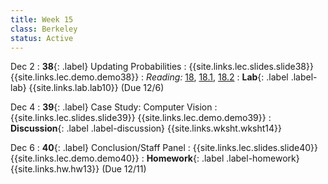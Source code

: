 ```yaml
---
title: Week 15
class: Berkeley
status: Active
---
```


Dec 2
: **38**{: .label} Updating Probabilities
    : {{site.links.lec.slides.slide38}} {{site.links.lec.demo.demo38}}
: _Reading:_ [18](https://inferentialthinking.com/chapters/18/Updating_Predictions.html), [18.1](https://inferentialthinking.com/chapters/18/1/More_Likely_than_Not_Binary_Classifier.html), [18.2](https://inferentialthinking.com/chapters/18/2/Making_Decisions.html)
: **Lab**{: .label .label-lab} {{site.links.lab.lab10}} (Due 12/6)

Dec 4
: **39**{: .label} Case Study: Computer Vision 
    : {{site.links.lec.slides.slide39}} {{site.links.lec.demo.demo39}}
: **Discussion**{: .label .label-discussion} {{site.links.wksht.wksht14}}

Dec 6
: **40**{: .label} Conclusion/Staff Panel
  : {{site.links.lec.slides.slide40}} {{site.links.lec.demo.demo40}}
: **Homework**{: .label .label-homework} {{site.links.hw.hw13}} (Due 12/11)